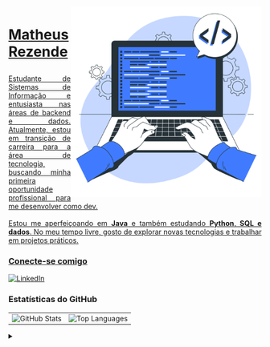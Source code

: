 <img align="right" alt="Ilustração de programação - Storyset" height="380" src="https://github.com/MatheusRezendev/MatheusRezendev/blob/main/img-readme.png?raw=true">

<h1>
    <a href="https://github.com/MatheusRezendev">
    <p>Matheus Rezende</p>
</h1>
      
<p align="justify">
    Estudante de Sistemas de Informação e entusiasta nas áreas de backend e dados. Atualmente, estou em transição de carreira para a área de tecnologia, buscando minha primeira oportunidade profissional para me desenvolver como dev.
    <br><br>
    Estou me aperfeiçoando em <strong>Java</strong> e também estudando <strong>Python, SQL e dados</strong>. No meu tempo livre, gosto de explorar novas tecnologias e trabalhar em projetos práticos.
</p>

### Conecte-se comigo

[![LinkedIn](https://img.shields.io/badge/-LinkedIn-000?style=for-the-badge&logo=linkedin&logoColor=00ADEF&color=000)](https://www.linkedin.com/in/matheusrezend/)

### Estatísticas do GitHub
<table>
  <tr>
    <td>
      <img src="https://github-readme-stats-git-masterrstaa-rickstaa.vercel.app/api?username=matheusrezende&hide_title=true&show_icons=true&include_all_commits=false&count_private=true&line_height=25&hide=issues&bg_color=000&title_color=00ADEF&text_color=FFF&border_radius=3&border_color=123456&icon_color=00ADEF&theme=dark" alt="GitHub Stats" />
    </td>
    <td>
      <img src="https://github-readme-stats.vercel.app/api/top-langs/?username=MatheusRezendev&theme=dark&show_icons=true&hide_border=true&layout=compact&bg_color=000&title_color=00ADEF&text_color=FFF&border_radius=3&border_color=123456&icon_color=00ADEF" alt="Top Languages" />
    </td>
  </tr>
</table>

<details align="left">
  <summary></summary>

  - Badges por <a href="https://shields.io/">shields.io</a><br>
  - Estatísticas por <a href="https://github.com/anuraghazra/github-readme-stats">anuraghazra</a>
  - Vetor de desenvolvedor por <a href="https://www.freepik.com/vectors/developer">storyset - www.freepik.com</a> (editado pelo autor)

  <div align="right">Feito com 💙 por <a href="https://github.com/matheusrezende">Matheus Rezende</a>.</div>
</details>
